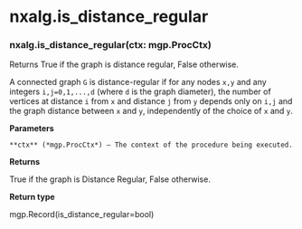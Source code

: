 # nxalg.is_distance_regular


### nxalg.is_distance_regular(ctx: mgp.ProcCtx)
Returns True if the graph is distance regular, False otherwise.

A connected graph `G` is distance-regular if for any nodes `x,y`
and any integers `i,j=0,1,...,d` (where `d` is the graph
diameter), the number of vertices at distance `i` from `x` and
distance `j` from `y` depends only on `i,j` and the graph distance
between `x` and `y`, independently of the choice of `x` and `y`.


**Parameters**

    **ctx** (*mgp.ProcCtx*) – The context of the procedure being executed.



**Returns**

True if the graph is Distance Regular, False otherwise.



**Return type**

mgp.Record(is_distance_regular=bool)
